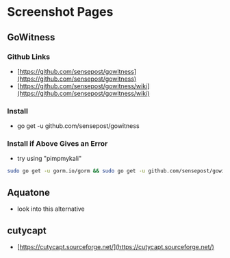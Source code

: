 # Screenshot Pages

## GoWitness

### Github Links

* [https://github.com/sensepost/gowitness](https://github.com/sensepost/gowitness)
* [https://github.com/sensepost/gowitness/wiki](https://github.com/sensepost/gowitness/wiki)

### Install

* go get -u github.com/sensepost/gowitness

### Install if Above Gives an Error

* try using "pimpmykali"

```bash
sudo go get -u gorm.io/gorm && sudo go get -u github.com/sensepost/gowitness
```

## Aquatone

* look into this alternative

## cutycapt

* [https://cutycapt.sourceforge.net/](https://cutycapt.sourceforge.net/)

